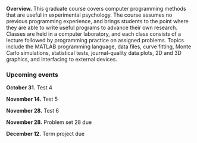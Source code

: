 
**Overview.**  This graduate course covers computer programming methods that are useful in experimental psychology.  The course assumes no previous programming experience, and brings students to the point where they are able to write useful programs to advance their own research.  Classes are held in a computer laboratory, and each class consists of a lecture followed by programming practice on assigned problems.  Topics include the MATLAB programming language, data files, curve fitting, Monte Carlo simulations, statistical tests, journal-quality data plots, 2D and 3D graphics, and interfacing to external devices.

### Upcoming events

**October 31.**  Test 4

**November 14.**  Test 5

**November 28.**  Test 6

**November 28.**  Problem set 28 due

**December 12.**  Term project due
